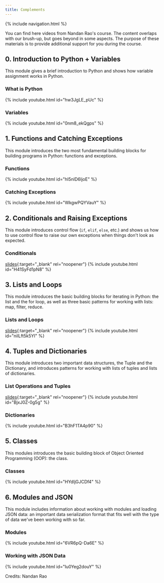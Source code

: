 ```yaml
---
title: Complements
---
```

{% include navigation.html %}

You can find here videos from Nandan Rao's course. The content overlaps with our brush-up, but goes beyond in some aspects. The purpose of these materials is to provide additional support for you during the course.

## 0. Introduction to Python + Variables

This module gives a brief introduction to Python and shows how variable assignment works in Python.

### What is Python
{% include youtube.html id="hw3JgLE_pUc" %}

### Variables
{% include youtube.html id="0nm8_ekQgps" %}


## 1. Functions and Catching Exceptions

This module introduces the two most fundamental building blocks for building programs in Python: functions and exceptions.

### Functions
{% include youtube.html id="hI5nlD6ljoE" %}

### Catching Exceptions
{% include youtube.html id="WkgwPQYVauY" %}


## 2. Conditionals and Raising Exceptions

This module introduces control flow (`if`, `elif`, `else`, etc.) and shows us how to use control flow to raise our own exceptions when things don't look as expected.

### Conditionals
[slides](./old-lectures/conditionals.html){:target="_blank" rel="noopener"}
{% include youtube.html id="H41SyFd1pN8" %}


## 3. Lists and Loops

This module introduces the basic building blocks for iterating in Python: the list and the for loop, as well as three basic patterns for working with lists: map, filter, reduce.

### Lists and Loops
[slides](./old-lectures/loops.html){:target="_blank" rel="noopener"}
{% include youtube.html id="nilLft5k5YI" %}


## 4. Tuples and Dictionaries

This module introduces two important data structures, the Tuple and the Dictionary, and introduces patterns for working with lists of tuples and lists of dictionaries.

### List Operations and Tuples
[slides](./old-lectures/tuples.html){:target="_blank" rel="noopener"}
{% include youtube.html id="BjxJ0Z-0g5g" %}

### Dictionaries
{% include youtube.html id="B3hF1TA4p90" %}


## 5. Classes

This modules introduces the basic building block of Object Oriented Programming (OOP): the class.

### Classes
{% include youtube.html id="HYdIjGJCDf4" %}


## 6. Modules and JSON

This module includes information about working with modules and loading JSON data: an important data serialization format that fits well with the type of data we've been working with so far.

### Modules
{% include youtube.html id="6VR6pQ-Da6E" %}

### Working with JSON Data
{% include youtube.html id="Iu0Yeg2douY" %}

Credits: Nandan Rao